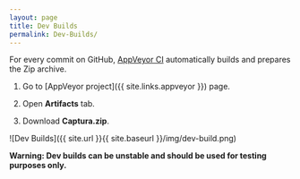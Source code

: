 ```yaml
---
layout: page
title: Dev Builds
permalink: Dev-Builds/
---
```


For every commit on GitHub, [AppVeyor CI](https://appveyor.com) automatically builds and prepares the Zip archive.

1. Go to [AppVeyor project]({{ site.links.appveyor }}) page.

2. Open **Artifacts** tab.

3. Download **Captura.zip**.

![Dev Builds]({{ site.url }}{{ site.baseurl }}/img/dev-build.png)

**Warning: Dev builds can be unstable and should be used for testing purposes only.**